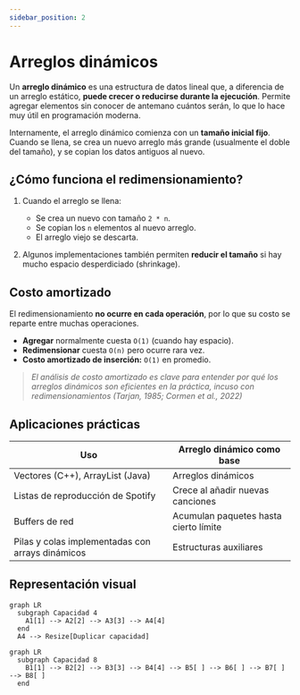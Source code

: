 ```yaml
---
sidebar_position: 2
---
```


# Arreglos dinámicos

Un **arreglo dinámico** es una estructura de datos lineal que, a diferencia de un arreglo estático, **puede crecer o reducirse durante la ejecución**. Permite agregar elementos sin conocer de antemano cuántos serán, lo que lo hace muy útil en programación moderna.

Internamente, el arreglo dinámico comienza con un **tamaño inicial fijo**. Cuando se llena, se crea un nuevo arreglo más grande (usualmente el doble del tamaño), y se copian los datos antiguos al nuevo.

## ¿Cómo funciona el redimensionamiento?

1. Cuando el arreglo se llena:

   - Se crea un nuevo con tamaño `2 * n`.
   - Se copian los `n` elementos al nuevo arreglo.
   - El arreglo viejo se descarta.

2. Algunos implementaciones también permiten **reducir el tamaño** si hay mucho espacio desperdiciado (shrinkage).

## Costo amortizado

El redimensionamiento **no ocurre en cada operación**, por lo que su costo se reparte entre muchas operaciones.

- **Agregar** normalmente cuesta `O(1)` (cuando hay espacio).
- **Redimensionar** cuesta `O(n)` pero ocurre rara vez.
- **Costo amortizado de inserción:** `O(1)` en promedio.

> *El análisis de costo amortizado es clave para entender por qué los arreglos dinámicos son eficientes en la práctica, incuso con redimensionamientos (Tarjan, 1985; Cormen et al., 2022)*

## Aplicaciones prácticas

|Uso|Arreglo dinámico como base|
|--|--|
|Vectores (C++), ArrayList (Java)|Arreglos dinámicos|
|Listas de reproducción de Spotify|Crece al añadir nuevas canciones|
|Buffers de red|Acumulan paquetes hasta cierto límite|
|Pilas y colas implementadas con arrays dinámicos|Estructuras auxiliares|

## Representación visual

```mermaid
graph LR
  subgraph Capacidad 4
    A1[1] --> A2[2] --> A3[3] --> A4[4]
  end
  A4 --> Resize[Duplicar capacidad]
```

```mermaid
graph LR
  subgraph Capacidad 8
    B1[1] --> B2[2] --> B3[3] --> B4[4] --> B5[ ] --> B6[ ] --> B7[ ] --> B8[ ]
  end
```
